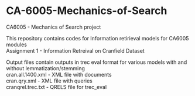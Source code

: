 # CA-6005-Mechanics-of-Search
CA6005 - Mechanics of Search project 

This repository contains codes for Information retirieval models for CA6005 modules <br>
Assignment 1 -  Information Retreival on Cranfield Dataset <br>

Output files contain outputs in trec eval format for various models with and without lemmatization/stemming <br>
cran.all.1400.xml - XML file with documents <br>
cran.qry.xml - XML file with queries <br>
cranqrel.trec.txt - QRELS file for trec_eval <br>

